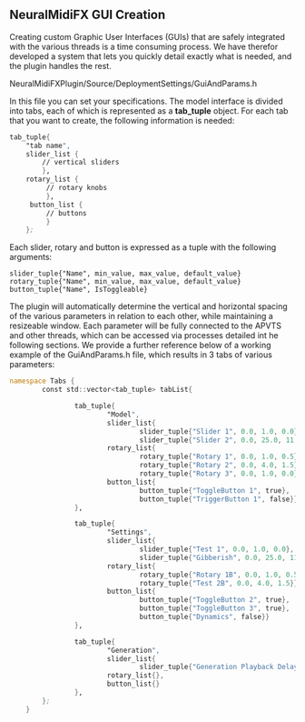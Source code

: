 ## NeuralMidiFX GUI Creation

Creating custom Graphic User Interfaces (GUIs) that are safely 
integrated with the various threads is a time consuming process. We have therefor
developed a system that lets you quickly detail exactly what is needed, and the 
plugin handles the rest. 

NeuralMidiFXPlugin/Source/DeploymentSettings/GuiAndParams.h

In this file you can set your specifications. The model interface is divided into
tabs, each of which is represented as a **tab_tuple** object. For each tab that
you want to create, the following information is needed:

```asm
tab_tuple{
    "tab name",
    slider_list {
        // vertical sliders
        },
    rotary_list {
         // rotary knobs
         },
     button_list {
         // buttons
         }
    };
```

Each slider, rotary and button is expressed as a tuple with the following arguments:
```
slider_tuple{"Name", min_value, max_value, default_value}
rotary_tuple{"Name", min_value, max_value, default_value}
button_tuple{"Name", IsToggleable}
```

The plugin will automatically determine the vertical and horizontal
spacing of the various parameters in relation to each other, while maintaining
a resizeable window. Each parameter will be fully connected to the APVTS and other 
threads, which can be accessed via processes detailed int he following sections. 
We provide a further reference below of a working example of the GuiAndParams.h file,
which results in 3 tabs of various parameters:

```asm
namespace Tabs {
        const std::vector<tab_tuple> tabList{

                tab_tuple{
                        "Model",
                        slider_list{
                                slider_tuple{"Slider 1", 0.0, 1.0, 0.0},
                                slider_tuple{"Slider 2", 0.0, 25.0, 11.0}},
                        rotary_list{
                                rotary_tuple{"Rotary 1", 0.0, 1.0, 0.5},
                                rotary_tuple{"Rotary 2", 0.0, 4.0, 1.5},
                                rotary_tuple{"Rotary 3", 0.0, 1.0, 0.0}},
                        button_list{
                                button_tuple{"ToggleButton 1", true},
                                button_tuple{"TriggerButton 1", false}}
                },

                tab_tuple{
                        "Settings",
                        slider_list{
                                slider_tuple{"Test 1", 0.0, 1.0, 0.0},
                                slider_tuple{"Gibberish", 0.0, 25.0, 11.0}},
                        rotary_list{
                                rotary_tuple{"Rotary 1B", 0.0, 1.0, 0.5},
                                rotary_tuple{"Test 2B", 0.0, 4.0, 1.5}},
                        button_list{
                                button_tuple{"ToggleButton 2", true},
                                button_tuple{"ToggleButton 3", true},
                                button_tuple{"Dynamics", false}}
                },

                tab_tuple{
                        "Generation",
                        slider_list{
                                slider_tuple{"Generation Playback Delay", 0.0, 10.0, 0.0}},
                        rotary_list{},
                        button_list{}
                },
        };
    }
```

